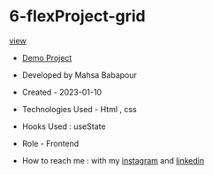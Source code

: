 # 6-flexProject-grid

[view](https://user-images.githubusercontent.com/120960956/211679919-f689e268-734a-4225-aa4d-45f0c0286cf3.mp4)

- [Demo Project]( https://mahsabbpour.github.io/6-flexProject-grid/)

- Developed by Mahsa Babapour

- Created - 2023-01-10

- Technologies Used - Html , css 

- Hooks Used : useState 

- Role - Frontend

- How to reach me : with my [instagram](https://www.instagram.com/mahsabbpour.web) and [linkedin](https://www.linkedin.com/in/mahsabbpour)
